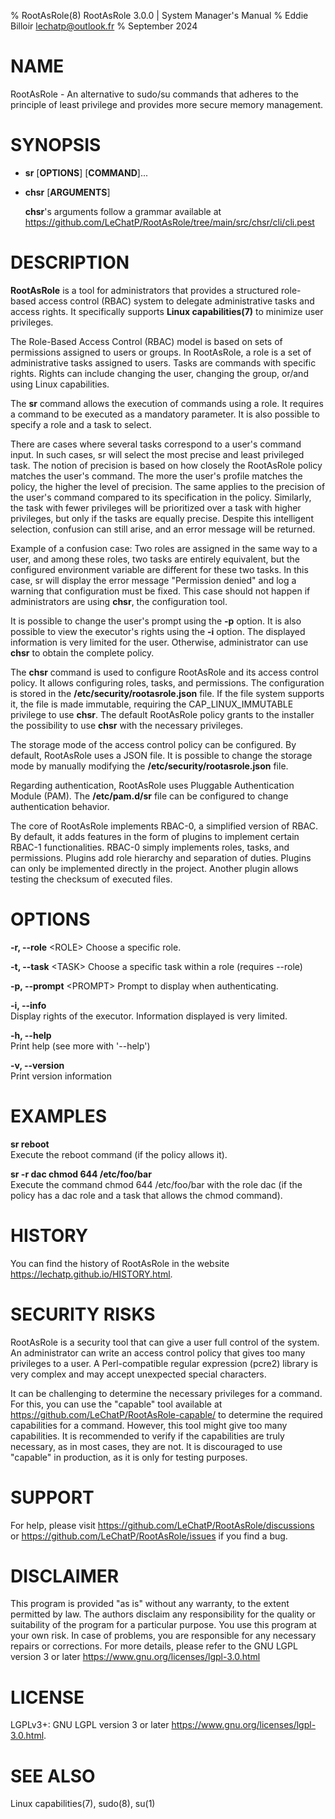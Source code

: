 % RootAsRole(8) RootAsRole 3.0.0 | System Manager's Manual
% Eddie Billoir <lechatp@outlook.fr>
% September 2024

# NAME
RootAsRole - An alternative to sudo/su commands that adheres to the principle of least privilege and provides more secure memory management.

# SYNOPSIS
- **sr** [__OPTIONS__] [__COMMAND__]...
- **chsr** [__ARGUMENTS__]

    **chsr**'s arguments follow a grammar available at <https://github.com/LeChatP/RootAsRole/tree/main/src/chsr/cli/cli.pest>

# DESCRIPTION
**RootAsRole** is a tool for administrators that provides a structured role-based access control (RBAC) system to delegate administrative tasks and access rights. It specifically supports __Linux capabilities(7)__ to minimize user privileges.

The Role-Based Access Control (RBAC) model is based on sets of permissions assigned to users or groups. In RootAsRole, a role is a set of administrative tasks assigned to users. Tasks are commands with specific rights. Rights can include changing the user, changing the group, or/and using Linux capabilities.

The **sr** command allows the execution of commands using a role. It requires a command to be executed as a mandatory parameter. It is also possible to specify a role and a task to select.

There are cases where several tasks correspond to a user's command input. In such cases, sr will select the most precise and least privileged task. The notion of precision is based on how closely the RootAsRole policy matches the user's command. The more the user's profile matches the policy, the higher the level of precision. The same applies to the precision of the user's command compared to its specification in the policy. Similarly, the task with fewer privileges will be prioritized over a task with higher privileges, but only if the tasks are equally precise. Despite this intelligent selection, confusion can still arise, and an error message will be returned.

Example of a confusion case: Two roles are assigned in the same way to a user, and among these roles, two tasks are entirely equivalent, but the configured environment variable are different for these two tasks. In this case, sr will display the error message "Permission denied" and log a warning that configuration must be fixed. This case should not happen if administrators are using **chsr**, the configuration tool.

It is possible to change the user's prompt using the **-p** option. It is also possible to view the executor's rights using the **-i** option. The displayed information is very limited for the user. Otherwise, administrator can use **chsr** to obtain the complete policy.

The **chsr** command is used to configure RootAsRole and its access control policy. It allows configuring roles, tasks, and permissions. The configuration is stored in the **/etc/security/rootasrole.json** file. If the file system supports it, the file is made immutable, requiring the CAP_LINUX_IMMUTABLE privilege to use **chsr**. The default RootAsRole policy grants to the installer the possibility to use **chsr** with the necessary privileges.

The storage mode of the access control policy can be configured. By default, RootAsRole uses a JSON file. It is possible to change the storage mode by manually modifying the **/etc/security/rootasrole.json** file.

Regarding authentication, RootAsRole uses Pluggable Authentication Module (PAM). The **/etc/pam.d/sr** file can be configured to change authentication behavior.

The core of RootAsRole implements RBAC-0, a simplified version of RBAC. By default, it adds features in the form of plugins to implement certain RBAC-1 functionalities. RBAC-0 simply implements roles, tasks, and permissions. Plugins add role hierarchy and separation of duties. Plugins can only be implemented directly in the project. Another plugin allows testing the checksum of executed files.

# OPTIONS

**\-r, --role** &lt;ROLE&gt;
  Choose a specific role.



**\-t, --task** &lt;TASK&gt;
  Choose a specific task within a role (requires --role)  


**\-p, --prompt** &lt;PROMPT&gt; 
  Prompt to display when authenticating.


**\-i, --info**  
  Display rights of the executor. Information displayed is very limited.


**\-h, --help**  
  Print help (see more with '--help')  


**\-v, --version**  
  Print version information

# EXAMPLES

**sr reboot**  
  Execute the reboot command (if the policy allows it).

**sr -r dac chmod 644 /etc/foo/bar**  
  Execute the command chmod 644 /etc/foo/bar with the role dac (if the policy has a dac role and a task that allows the chmod command).

# HISTORY

You can find the history of RootAsRole in the website <https://lechatp.github.io/HISTORY.html>.

# SECURITY RISKS

RootAsRole is a security tool that can give a user full control of the system. An administrator can write an access control policy that gives too many privileges to a user. A Perl-compatible regular expression (pcre2) library is very complex and may accept unexpected special characters.

It can be challenging to determine the necessary privileges for a command. For this, you can use the "capable" tool available at <https://github.com/LeChatP/RootAsRole-capable/> to determine the required capabilities for a command. However, this tool might give too many capabilities. It is recommended to verify if the capabilities are truly necessary, as in most cases, they are not. It is discouraged to use "capable" in production, as it is only for testing purposes.

# SUPPORT

For help, please visit <https://github.com/LeChatP/RootAsRole/discussions> or <https://github.com/LeChatP/RootAsRole/issues> if you find a bug.

# DISCLAIMER

This program is provided "as is" without any warranty, to the extent permitted by law. The authors disclaim any responsibility for the quality or suitability of the program for a particular purpose. You use this program at your own risk. In case of problems, you are responsible for any necessary repairs or corrections. For more details, please refer to the GNU LGPL version 3 or later <https://www.gnu.org/licenses/lgpl-3.0.html>

# LICENSE
LGPLv3+: GNU LGPL version 3 or later <https://www.gnu.org/licenses/lgpl-3.0.html>.

# SEE ALSO
Linux capabilities(7), sudo(8), su(1)
